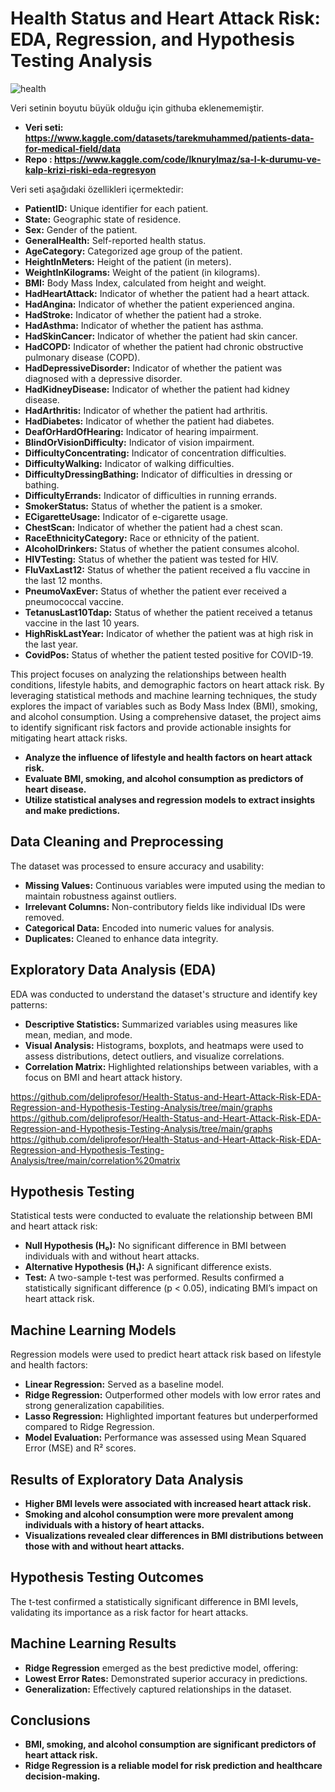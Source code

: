 # Health Status and Heart Attack Risk: EDA, Regression, and Hypothesis Testing Analysis

![health](https://github.com/user-attachments/assets/3c62c98f-a6f2-4591-9fe9-7a8894c418e7)


Veri setinin boyutu büyük olduğu için githuba eklenememiştir.
- **Veri seti: https://www.kaggle.com/datasets/tarekmuhammed/patients-data-for-medical-field/data**
- **Repo : https://www.kaggle.com/code/lknurylmaz/sa-l-k-durumu-ve-kalp-krizi-riski-eda-regresyon**

  
Veri seti aşağıdaki özellikleri içermektedir:

- **PatientID:** Unique identifier for each patient.
- **State:** Geographic state of residence.
- **Sex:** Gender of the patient.
- **GeneralHealth:** Self-reported health status.
- **AgeCategory:** Categorized age group of the patient.
- **HeightInMeters:** Height of the patient (in meters).
- **WeightInKilograms:** Weight of the patient (in kilograms).
- **BMI:** Body Mass Index, calculated from height and weight.
- **HadHeartAttack:** Indicator of whether the patient had a heart attack.
- **HadAngina:** Indicator of whether the patient experienced angina.
- **HadStroke:** Indicator of whether the patient had a stroke.
- **HadAsthma:** Indicator of whether the patient has asthma.
- **HadSkinCancer:** Indicator of whether the patient had skin cancer.
- **HadCOPD:** Indicator of whether the patient had chronic obstructive pulmonary disease (COPD).
- **HadDepressiveDisorder:** Indicator of whether the patient was diagnosed with a depressive disorder.
- **HadKidneyDisease:** Indicator of whether the patient had kidney disease.
- **HadArthritis:** Indicator of whether the patient had arthritis.
- **HadDiabetes:** Indicator of whether the patient had diabetes.
- **DeafOrHardOfHearing:** Indicator of hearing impairment.
- **BlindOrVisionDifficulty:** Indicator of vision impairment.
- **DifficultyConcentrating:** Indicator of concentration difficulties.
- **DifficultyWalking:** Indicator of walking difficulties.
- **DifficultyDressingBathing:** Indicator of difficulties in dressing or bathing.
- **DifficultyErrands:** Indicator of difficulties in running errands.
- **SmokerStatus:** Status of whether the patient is a smoker.
- **ECigaretteUsage:** Indicator of e-cigarette usage.
- **ChestScan:** Indicator of whether the patient had a chest scan.
- **RaceEthnicityCategory:** Race or ethnicity of the patient.
- **AlcoholDrinkers:** Status of whether the patient consumes alcohol.
- **HIVTesting:** Status of whether the patient was tested for HIV.
- **FluVaxLast12:** Status of whether the patient received a flu vaccine in the last 12 months.
- **PneumoVaxEver:** Status of whether the patient ever received a pneumococcal vaccine.
- **TetanusLast10Tdap:** Status of whether the patient received a tetanus vaccine in the last 10 years.
- **HighRiskLastYear:** Indicator of whether the patient was at high risk in the last year.
- **CovidPos:** Status of whether the patient tested positive for COVID-19.

This project focuses on analyzing the relationships between health conditions, lifestyle habits, and demographic factors on heart attack risk. By leveraging statistical methods and machine learning techniques, the study explores the impact of variables such as Body Mass Index (BMI), smoking, and alcohol consumption. Using a comprehensive dataset, the project aims to identify significant risk factors and provide actionable insights for mitigating heart attack risks.

- **Analyze the influence of lifestyle and health factors on heart attack risk.**
- **Evaluate BMI, smoking, and alcohol consumption as predictors of heart disease.**
- **Utilize statistical analyses and regression models to extract insights and make predictions.**


## Data Cleaning and Preprocessing

The dataset was processed to ensure accuracy and usability:

- **Missing Values:** Continuous variables were imputed using the median to maintain robustness against outliers.
- **Irrelevant Columns:** Non-contributory fields like individual IDs were removed.
- **Categorical Data:** Encoded into numeric values for analysis.
- **Duplicates:** Cleaned to enhance data integrity.
  
## Exploratory Data Analysis (EDA)

EDA was conducted to understand the dataset's structure and identify key patterns:

- **Descriptive Statistics:** Summarized variables using measures like mean, median, and mode.
- **Visual Analysis:** Histograms, boxplots, and heatmaps were used to assess distributions, detect outliers, and visualize correlations.
- **Correlation Matrix:** Highlighted relationships between variables, with a focus on BMI and heart attack history.
  
https://github.com/deliprofesor/Health-Status-and-Heart-Attack-Risk-EDA-Regression-and-Hypothesis-Testing-Analysis/tree/main/graphs
https://github.com/deliprofesor/Health-Status-and-Heart-Attack-Risk-EDA-Regression-and-Hypothesis-Testing-Analysis/tree/main/graphs
https://github.com/deliprofesor/Health-Status-and-Heart-Attack-Risk-EDA-Regression-and-Hypothesis-Testing-Analysis/tree/main/correlation%20matrix
  
## Hypothesis Testing

Statistical tests were conducted to evaluate the relationship between BMI and heart attack risk:

- **Null Hypothesis (H₀):** No significant difference in BMI between individuals with and without heart attacks.
- **Alternative Hypothesis (H₁):** A significant difference exists.
- **Test:** A two-sample t-test was performed. Results confirmed a statistically significant difference (p < 0.05), indicating BMI’s impact on heart attack risk.
  
## Machine Learning Models

Regression models were used to predict heart attack risk based on lifestyle and health factors:

- **Linear Regression:** Served as a baseline model.
- **Ridge Regression:** Outperformed other models with low error rates and strong generalization capabilities.
- **Lasso Regression:** Highlighted important features but underperformed compared to Ridge Regression.
- **Model Evaluation:** Performance was assessed using Mean Squared Error (MSE) and R² scores.

## Results of Exploratory Data Analysis

- **Higher BMI levels were associated with increased heart attack risk.**
- **Smoking and alcohol consumption were more prevalent among individuals with a history of heart attacks.**
- **Visualizations revealed clear differences in BMI distributions between those with and without heart attacks.**

## Hypothesis Testing Outcomes

The t-test confirmed a statistically significant difference in BMI levels, validating its importance as a risk factor for heart attacks.

## Machine Learning Results
- **Ridge Regression** emerged as the best predictive model, offering:
- **Lowest Error Rates:** Demonstrated superior accuracy in predictions.
- **Generalization:** Effectively captured relationships in the dataset.

## Conclusions

- **BMI, smoking, and alcohol consumption are significant predictors of heart attack risk.**
- **Ridge Regression is a reliable model for risk prediction and healthcare decision-making.**


